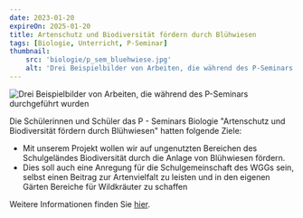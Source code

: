```yaml
---
date: 2023-01-20
expireOn: 2025-01-20
title: Artenschutz und Biodiversität fördern durch Blühwiesen
tags: [Biologie, Unterricht, P-Seminar]
thumbnail: 
    src: 'biologie/p_sem_bluehwiese.jpg'
    alt: 'Drei Beispielbilder von Arbeiten, die während des P-Seminars durchgeführt wurden'
---
```

![Drei Beispielbilder von Arbeiten, die während des P-Seminars durchgeführt wurden](/images/biologie/p_sem_bluehwiese.jpg)
<p>Die Schülerinnen und Schüler das P - Seminars Biologie "Artenschutz und Biodiversität fördern durch Blühwiesen" hatten folgende Ziele:
<ul><li>Mit unserem Projekt wollen wir auf
ungenutzten Bereichen des
Schulgeländes Biodiversität durch die
Anlage von Blühwiesen fördern.</li><li>Dies soll auch eine Anregung für die
Schulgemeinschaft des WGGs sein,
selbst einen Beitrag zur Artenvielfalt
zu leisten und in den eigenen Gärten
Bereiche für Wildkräuter zu schaffen</li></ul>

Weitere Informationen finden Sie <a href="/documents/p_sem_praes.pdf" target = "_blank">hier</a>.